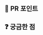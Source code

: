 <!--
  PR 작성이 익숙하지 않은 수강생분들을 위해서 제공하는 기본 템플릿입니다.
  PR를 파악하는데 참고할 수 있는 내용이 있다면 자유롭게 추가해서 작성해주세요.
-->

<!-- PR 제목은 `[N주차 DayM] 이름` 형식으로 작성해주세요. -->

## 📌 PR 포인트

<!-- 코드를 볼 때 유심히 봤으면 하는 내용 및 로직을 적어보세요. -->

## ❓ 궁금한 점

<!-- 과제를 진행하며 궁금한 점이 있었다면 적어보세요. -->